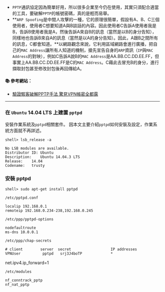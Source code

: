 - `PPTP`通訊協定因為簡單好用，所以很多企業至今仍在使用，其實只須配合適當的工具，要破解`PPTP`的帳號密碼，真的是輕而易舉。
- **`ARP Spoofing`是中間人攻擊的一種，它的原理很簡單，假設有A、B、C三個使用者，使用者C想要知道A與B談話的內容。因此使用者C告訴A使用者我是B，告訴B使用者我是A，然後告訴A來自B的訊息（當然是以B的身分告知），同樣地也告訴B來自A的訊息（當然是以A的身分告知）。因此，A跟B之間所有的訊息，C都會知道。**以網路觀念來說，它利用區域網路會進行廣播，把自己的`MAC Address`讓所有人知道的機制，搶先宣告自身的`ARP`資訊（`IP`與`MAC Address`的對映），例如C告訴A說B的`MAC Address`是AA.BB.CC.DD.EE.FF，但事實上AA.BB.CC.DD.EE.FF是C的`MAC Address`。C藉此去冒充B的身分，進行擷取封包甚至修改封包後再回傳給A。 

#### :books: 參考網站：
- [驗證駭客破解PPTP手法 驚見VPN帳密全都露](http://www.netadmin.com.tw/article_content.aspx?sn=1601040003)

---

### 在 `Ubuntu` 14.04 LTS 上建置 `pptpd`

安裝作業系統及`pptpd`相關套件。
因本文主要介紹`pptpd`如何安裝及設定，作業系統方面就不再詳述。

```
shell> lsb_release -a
```
```
No LSB modules are available.
Distributor ID:	Ubuntu
Description:	Ubuntu 14.04.3 LTS
Release:	14.04
Codename:	trusty
```

### 安裝 pptpd 
```
shell> sudo apt-get install pptpd
```

`/etc/pptpd.conf`

```
localip 192.168.0.1
remoteip 192.168.0.234-238,192.168.0.245
```

`/etc/ppp/pptpd-options`

```
nodefaultroute
ms-dns 10.0.0.1
```

`/etc/ppp/chap-secrets`

```
# client        server  secret                  IP addresses
VPNUser          pptpd   srj3J4boTP             *
```


net.ipv4.ip_forward=1


`/etc/modules`

```
nf_conntrack_pptp
nf_nat_pptp
```


